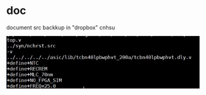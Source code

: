 # doc
document
src backkup in "dropbox" cnhsu 

![image](https://github.com/CNHsu/doc/blob/main/1.jpg)


